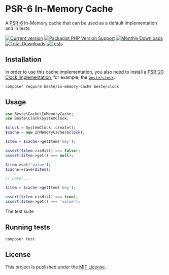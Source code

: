 # PSR-6 In-Memory Cache

A [PSR-6](https://www.php-fig.org/psr/psr-6/) In-Memory cache that can be used as a default implementation and in tests.

[![Current version](https://img.shields.io/packagist/v/beste/in-memory-cache-php.svg?logo=composer)](https://packagist.org/packages/beste/in-memory-cache-php)
[![Packagist PHP Version Support](https://img.shields.io/packagist/php-v/beste/in-memory-cache-php)](https://packagist.org/packages/beste/in-memory-cache-php)
[![Monthly Downloads](https://img.shields.io/packagist/dm/beste/in-memory-cache-php.svg)](https://packagist.org/packages/beste/in-memory-cache-php/stats)
[![Total Downloads](https://img.shields.io/packagist/dt/beste/in-memory-cache-php.svg)](https://packagist.org/packages/beste/in-memory-cache-php/stats)
[![Tests](https://github.com/beste/in-memory-cache-php/actions/workflows/tests.yml/badge.svg)](https://github.com/beste/in-memory-cache-php/actions/workflows/tests.yml)

## Installation

In order to use this cache implementation, you also need to install a [PSR-20](https://www.php-fig.org/psr/psr-20/) [Clock Implementation](https://packagist.org/providers/psr/clock-implementation),
for example, the [`beste/clock`](https://packagist.org/packages/beste/clock).

```shell
composer require beste/in-memory-cache beste/clock
```

## Usage

```php
use Beste\Cache\InMemoryCache;
use Beste\Clock\SystemClock;

$clock = SystemClock::create();
$cache = new InMemoryCache($clock);

$item = $cache->getItem('key');

assert($item->isHit() === false);
assert($item->get() === null);

$item->set('value');
$cache->save($item);

// Later...

$item = $cache->getItem('key');

assert($item->isHit() === true);
assert($item->get() === 'value');
```

The test suite

## Running tests

```shell
composer test
```

## License

This project is published under the [MIT License](LICENSE).
